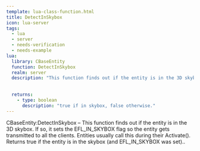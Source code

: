 ```yaml
---
template: lua-class-function.html
title: DetectInSkybox
icon: lua-server
tags:
  - lua
  - server
  - needs-verification
  - needs-example
lua:
  library: CBaseEntity
  function: DetectInSkybox
  realm: server
  description: "This function finds out if the entity is in the 3D skybox. If so, it sets the EFL_IN_SKYBOX flag so the entity gets transmitted to all the clients. Entities usually call this during their Activate(). Returns true if the entity is in the skybox (and EFL_IN_SKYBOX was set).."
  
  
  returns:
    - type: boolean
      description: "true if in skybox, false otherwise."
---
```


<div class="lua__search__keywords">
CBaseEntity:DetectInSkybox &#x2013; This function finds out if the entity is in the 3D skybox. If so, it sets the EFL_IN_SKYBOX flag so the entity gets transmitted to all the clients. Entities usually call this during their Activate(). Returns true if the entity is in the skybox (and EFL_IN_SKYBOX was set)..
</div>
